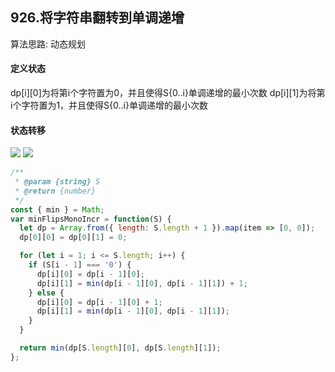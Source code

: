 ## 926.将字符串翻转到单调递增

算法思路: 动态规划

#### 定义状态
dp[i][0]为将第i个字符置为0，并且使得S{0..i}单调递增的最小次数
dp[i][1]为将第i个字符置为1，并且使得S{0..i}单调递增的最小次数

#### 状态转移
![](https://cdn.jsdelivr.net/gh/feikerwu/figure-bed@master/assets/20200826115853.png)
![](https://cdn.jsdelivr.net/gh/feikerwu/figure-bed@master/assets/20200826120331.png)

```js
/**
 * @param {string} S
 * @return {number}
 */
const { min } = Math;
var minFlipsMonoIncr = function(S) {
  let dp = Array.from({ length: S.length + 1 }).map(item => [0, 0]);
  dp[0][0] = dp[0][1] = 0;

  for (let i = 1; i <= S.length; i++) {
    if (S[i - 1] === '0') {
      dp[i][0] = dp[i - 1][0];
      dp[i][1] = min(dp[i - 1][0], dp[i - 1][1]) + 1;
    } else {
      dp[i][0] = dp[i - 1][0] + 1;
      dp[i][1] = min(dp[i - 1][0], dp[i - 1][1]);
    }
  }

  return min(dp[S.length][0], dp[S.length][1]);
};
```